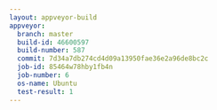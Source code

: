 ```yaml
---
layout: appveyor-build
appveyor:
  branch: master
  build-id: 46600597
  build-number: 587
  commit: 7d34a7db274cd4d09a13950fae36e2a96de8bc2c
  job-id: 85464w78hby1fb4n
  job-number: 6
  os-name: Ubuntu
  test-result: 1
---
```

